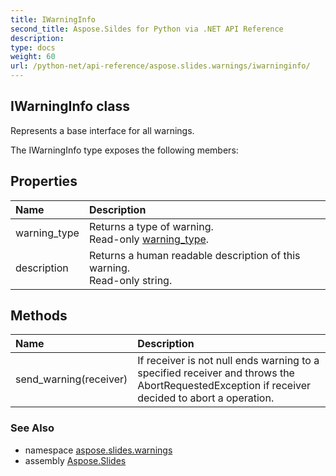 ```yaml
---
title: IWarningInfo
second_title: Aspose.Sildes for Python via .NET API Reference
description: 
type: docs
weight: 60
url: /python-net/api-reference/aspose.slides.warnings/iwarninginfo/
---
```


## IWarningInfo class

Represents a base interface for all warnings.

The IWarningInfo type exposes the following members:
## Properties
| Name | Description |
| :- | :- |
|warning_type|Returns a type of warning.<br/>            Read-only [warning_type](/slides/python-net/api-reference/aspose.slides.warnings/iwarninginfo/).|
|description|Returns a human readable description of this warning.<br/>            Read-only string.|
## Methods
| Name | Description |
| :- | :- |
|send_warning(receiver)|If receiver is not null ends warning to a specified receiver and throws the <br/>            AbortRequestedException if receiver decided to abort a operation.|

### See Also

* namespace [aspose.slides.warnings](/slides/python-net/api-reference/aspose.slides.warnings/)
* assembly [Aspose.Slides](/slides/python-net/api-reference/)


